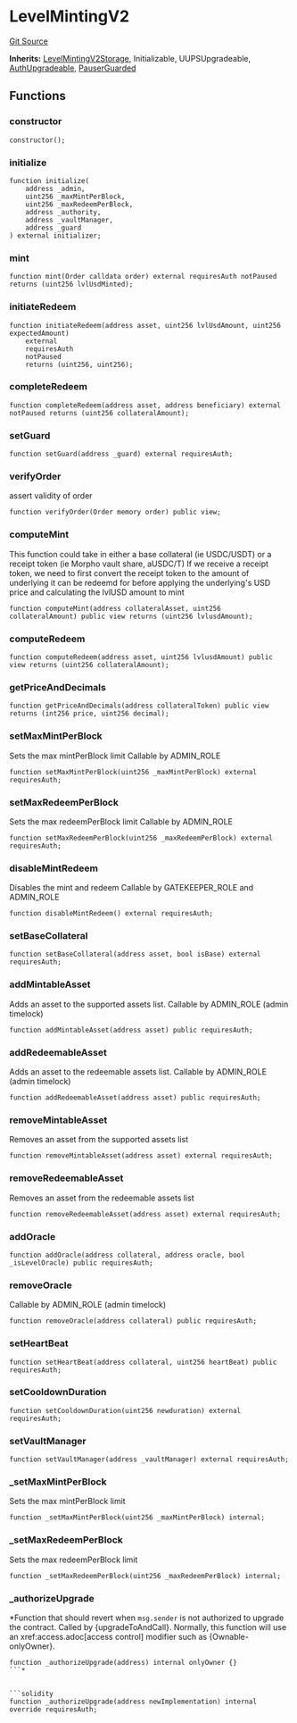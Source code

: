 # LevelMintingV2
[Git Source](https://github.com/Level-Money/contracts/blob/6210538f7de83f92b07f38679d7d19520c984a03/src/v2/LevelMintingV2.sol)

**Inherits:**
[LevelMintingV2Storage](/src/v2/LevelMintingV2Storage.sol/abstract.LevelMintingV2Storage.md), Initializable, UUPSUpgradeable, [AuthUpgradeable](/src/v2/auth/AuthUpgradeable.sol/abstract.AuthUpgradeable.md), [PauserGuarded](/src/v2/common/guard/PauserGuarded.sol/abstract.PauserGuarded.md)


## Functions
### constructor


```solidity
constructor();
```

### initialize


```solidity
function initialize(
    address _admin,
    uint256 _maxMintPerBlock,
    uint256 _maxRedeemPerBlock,
    address _authority,
    address _vaultManager,
    address _guard
) external initializer;
```

### mint


```solidity
function mint(Order calldata order) external requiresAuth notPaused returns (uint256 lvlUsdMinted);
```

### initiateRedeem


```solidity
function initiateRedeem(address asset, uint256 lvlUsdAmount, uint256 expectedAmount)
    external
    requiresAuth
    notPaused
    returns (uint256, uint256);
```

### completeRedeem


```solidity
function completeRedeem(address asset, address beneficiary) external notPaused returns (uint256 collateralAmount);
```

### setGuard


```solidity
function setGuard(address _guard) external requiresAuth;
```

### verifyOrder

assert validity of order


```solidity
function verifyOrder(Order memory order) public view;
```

### computeMint

This function could take in either a base collateral (ie USDC/USDT) or a receipt token (ie Morpho vault share, aUSDC/T)
If we receive a receipt token, we need to first convert the receipt token to the amount of underlying it can be redeemd for
before applying the underlying's USD price and calculating the lvlUSD amount to mint


```solidity
function computeMint(address collateralAsset, uint256 collateralAmount) public view returns (uint256 lvlusdAmount);
```

### computeRedeem


```solidity
function computeRedeem(address asset, uint256 lvlusdAmount) public view returns (uint256 collateralAmount);
```

### getPriceAndDecimals


```solidity
function getPriceAndDecimals(address collateralToken) public view returns (int256 price, uint256 decimal);
```

### setMaxMintPerBlock

Sets the max mintPerBlock limit
Callable by ADMIN_ROLE


```solidity
function setMaxMintPerBlock(uint256 _maxMintPerBlock) external requiresAuth;
```

### setMaxRedeemPerBlock

Sets the max redeemPerBlock limit
Callable by ADMIN_ROLE


```solidity
function setMaxRedeemPerBlock(uint256 _maxRedeemPerBlock) external requiresAuth;
```

### disableMintRedeem

Disables the mint and redeem
Callable by GATEKEEPER_ROLE and ADMIN_ROLE


```solidity
function disableMintRedeem() external requiresAuth;
```

### setBaseCollateral


```solidity
function setBaseCollateral(address asset, bool isBase) external requiresAuth;
```

### addMintableAsset

Adds an asset to the supported assets list.
Callable by ADMIN_ROLE (admin timelock)


```solidity
function addMintableAsset(address asset) public requiresAuth;
```

### addRedeemableAsset

Adds an asset to the redeemable assets list.
Callable by ADMIN_ROLE (admin timelock)


```solidity
function addRedeemableAsset(address asset) public requiresAuth;
```

### removeMintableAsset

Removes an asset from the supported assets list


```solidity
function removeMintableAsset(address asset) external requiresAuth;
```

### removeRedeemableAsset

Removes an asset from the redeemable assets list


```solidity
function removeRedeemableAsset(address asset) external requiresAuth;
```

### addOracle


```solidity
function addOracle(address collateral, address oracle, bool _isLevelOracle) public requiresAuth;
```

### removeOracle

Callable by ADMIN_ROLE (admin timelock)


```solidity
function removeOracle(address collateral) public requiresAuth;
```

### setHeartBeat


```solidity
function setHeartBeat(address collateral, uint256 heartBeat) public requiresAuth;
```

### setCooldownDuration


```solidity
function setCooldownDuration(uint256 newduration) external requiresAuth;
```

### setVaultManager


```solidity
function setVaultManager(address _vaultManager) external requiresAuth;
```

### _setMaxMintPerBlock

Sets the max mintPerBlock limit


```solidity
function _setMaxMintPerBlock(uint256 _maxMintPerBlock) internal;
```

### _setMaxRedeemPerBlock

Sets the max redeemPerBlock limit


```solidity
function _setMaxRedeemPerBlock(uint256 _maxRedeemPerBlock) internal;
```

### _authorizeUpgrade

*Function that should revert when `msg.sender` is not authorized to upgrade the contract. Called by
{upgradeToAndCall}.
Normally, this function will use an xref:access.adoc[access control] modifier such as {Ownable-onlyOwner}.
```solidity
function _authorizeUpgrade(address) internal onlyOwner {}
```*


```solidity
function _authorizeUpgrade(address newImplementation) internal override requiresAuth;
```

